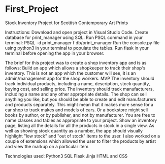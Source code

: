# First_Project
Stock Inventory Project for Scottish Contemporary Art Prints

Instructions:
Download and open project in Visual Studio Code.
Create database for print_manager using SQL.
Run PSQL command in your terminal: PSQL -d print_manager f db/print_manager
Run the console.py file using python3 in your terminal to populate the tables.
Run flask in your terminal before opening the app in your browser. 

The brief for this project was to create a shop inventory app and is as follows:
    Build an app which allows a shopkeeper to track their shop's inventory. This is not an app which the customer will see, it is an admin/management app for the shop workers.
    MVP
    The inventory should track individual products, including a name, description, stock quantity, buying cost, and selling price.
    The inventory should track manufacturers, including a name and any other appropriate details.
    The shop can sell anything you like, but you should be able to create and edit manufacturers and products separately.
    This might mean that it makes more sense for a car shop to track makes and models of cars. Or a bookstore might sell books by author, or by publisher, and not by manufacturer. You are free to name classes and tables as appropriate to your project.
    Show an inventory page, listing all the details for all the products in stock in a single view.
    As well as showing stock quantity as a number, the app should visually highlight "low stock" and "out of stock" items to the user.
 I also worked on a couple of extensions which allowed the user to filter the products by artist and view the markup on a particular item. 
 
 Technologies used:
 Python3
 SQL
 Flask
 Jinja 
 HTML and CSS
 
